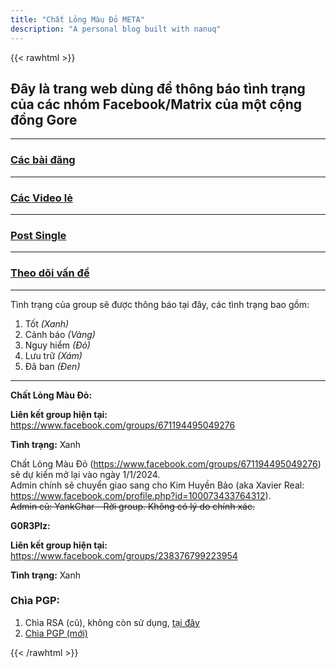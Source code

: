 ```yaml
---
title: "Chất Lỏng Màu Đỏ META"
description: "A personal blog built with nanuq"
---
```


{{< rawhtml >}}
<div class="site-intro">
<h2> Đây là trang web dùng để thông báo tình trạng của các nhóm Facebook/Matrix của một cộng đồng Gore </h2>
<hr>

<h3><a href="/posts/">Các bài đăng</a></h3>
<hr>

<h3><a href="/video-single/">Các Video lẻ</a></h3>
<hr>

<h3><a href="/post-single/">Post Single</a></h3>
<hr>

<h3><a href="/know-issues/">Theo dõi vấn đề</a></h3>
<hr>

<p>Tình trạng của group sẽ được thông báo tại đây, các tình trạng bao gồm:
<ol>
<li>Tốt <i>(Xanh)</i></li>
<li>Cảnh báo <i>(Vàng)</i></li>
<li>Nguy hiểm <i>(Đỏ)</i></li>
<li>Lưu trữ <i>(Xám)</i></li>
<li>Đã ban <i>(Đen)</i></li>
</ol>
<hr>
<p><b>Chất Lỏng Màu Đỏ:</b></p>
<p><b>Liên kết group hiện tại:</b> <a href="https://www.facebook.com/share/g/19B7YSsRnx/"> https://www.facebook.com/groups/671194495049276 </a></p>
<p><b>Tình trạng:</b> Xanh</p>
<p>Chất Lỏng Màu Đỏ (<a href="https://www.facebook.com/groups/671194495049276">https://www.facebook.com/groups/671194495049276</a>) sẽ dự kiến mở lại vào ngày 1/1/2024.<br>
Admin chính sẽ chuyển giao sang cho Kim Huyền Bảo (aka Xavier Real: <a href="https://www.facebook.com/profile.php?id=100073433764312">https://www.facebook.com/profile.php?id=100073433764312</a>).<br>
<s>Admin cũ: YankChar - Rời group. Không có lý do chính xác.</s></a></p>
<p><b>G0R3Plz:</b></p>
<p><b>Liên kết group hiện tại:</b> <a href="https://www.facebook.com/groups/238376799223954"> https://www.facebook.com/groups/238376799223954</a></p>
<p><b>Tình trạng:</b> Xanh</p>

<h3>Chìa PGP:</h3>
<ol>
<li>Chìa RSA (cũ), không còn sử dụng, <a href="/pgp-rsa-old/">tại đây</a></li>
<li><a href="/pgp-key/">Chìa PGP (mới)</a></li>
</ol>
</div>
{{< /rawhtml >}}